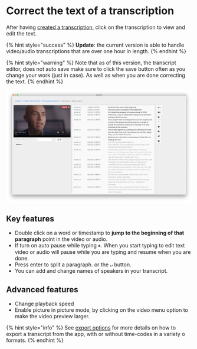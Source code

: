 # Correct the text of a transcription

After having [created a transcription,](create-a-new-transcription/) click on the transcription to view and edit the text.

{% hint style="success" %}
**Update**: the current version is able to handle video/audio transcriptions that are over one hour in length.
{% endhint %}

{% hint style="warning" %}
Note that as of this version, the transcript editor, does not auto save make sure to click the save button often as you change your work \(just in case\). As well as when you are done correcting the text.
{% endhint %}

![Transcript Editor ](../.gitbook/assets/screen-shot-2020-04-27-at-8.11.09-pm.png)

## Key features

* Double click on a word or timestamp to **jump to the beginning of that paragraph** point in the video or audio.
* If turn on auto pause while typing ⏸. When you start typing to edit text video or audio will pause while  you are typing and resume when you are done.
* Press enter to split a paragraph. or the `↵` button.
* You can add and change names of speakers in your transcript. 

## Advanced features

* Change playback speed 
* Enable picture in picture mode, by clicking on the video menu option to make the video preview larger.

{% hint style="info" %}
See [export options](export.md) for more details on how to export a transcript from the app, with or without time-codes in a variety o formats.
{% endhint %}


